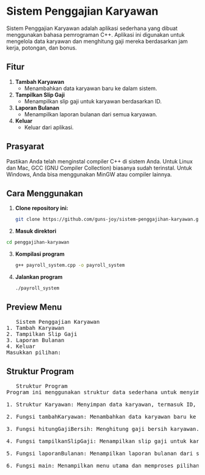 # Sistem Penggajian Karyawan

Sistem Penggajian Karyawan adalah aplikasi sederhana yang dibuat menggunakan bahasa pemrograman C++. Aplikasi ini digunakan untuk mengelola data karyawan dan menghitung gaji mereka berdasarkan jam kerja, potongan, dan bonus.

## Fitur

1. **Tambah Karyawan**
   - Menambahkan data karyawan baru ke dalam sistem.
2. **Tampilkan Slip Gaji**
   - Menampilkan slip gaji untuk karyawan berdasarkan ID.
3. **Laporan Bulanan**
   - Menampilkan laporan bulanan dari semua karyawan.
4. **Keluar**
   - Keluar dari aplikasi.

## Prasyarat

Pastikan Anda telah menginstal compiler C++ di sistem Anda. Untuk Linux dan Mac, GCC (GNU Compiler Collection) biasanya sudah terinstal. Untuk Windows, Anda bisa menggunakan MinGW atau compiler lainnya.

## Cara Menggunakan

1. **Clone repository ini:**
   ```sh
   git clone https://github.com/guns-joy/sistem-penggajihan-karyawan.git
   ```
2. **Masuk direktori**
  ```sh 
 cd penggajihan-karyawan
   ```
3. **Kompilasi program**
   ```sh
   g++ payroll_system.cpp -o payroll_system
   ```
4. **Jalankan program**
   ```sh
   ./payroll_system
   ```
## Preview Menu 

<pre>
   Sistem Penggajian Karyawan
1. Tambah Karyawan
2. Tampilkan Slip Gaji
3. Laporan Bulanan
4. Keluar
Masukkan pilihan: 
</pre>

## Struktur Program 

<pre>
   Struktur Program
Program ini menggunakan struktur data sederhana untuk menyimpan informasi karyawan. Berikut adalah penjelasan singkat dari setiap bagian program:

1. Struktur Karyawan: Menyimpan data karyawan, termasuk ID, nama, jam kerja, gaji per jam, potongan, dan bonus.
   
2. Fungsi tambahKaryawan: Menambahkan data karyawan baru ke dalam daftar.
   
3. Fungsi hitungGajiBersih: Menghitung gaji bersih karyawan.

4. Fungsi tampilkanSlipGaji: Menampilkan slip gaji untuk karyawan berdasarkan ID.
   
5. Fungsi laporanBulanan: Menampilkan laporan bulanan dari semua karyawan.
   
6. Fungsi main: Menampilkan menu utama dan memproses pilihan pengguna.
</pre>

